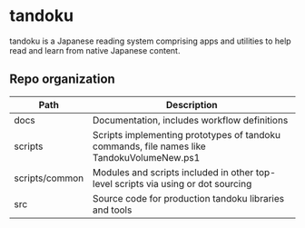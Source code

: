 # tandoku
tandoku is a Japanese reading system comprising apps and utilities to help read and learn from native Japanese content.

## Repo organization
| Path           | Description                                                                               |
|----------------|-------------------------------------------------------------------------------------------|
| docs           | Documentation, includes workflow definitions                                              |
| scripts        | Scripts implementing prototypes of tandoku commands, file names like TandokuVolumeNew.ps1 |
| scripts/common | Modules and scripts included in other top-level scripts via using or dot sourcing         |
| src            | Source code for production tandoku libraries and tools                                    |

